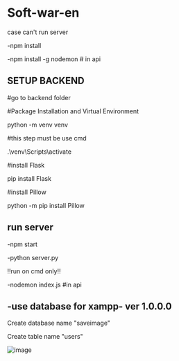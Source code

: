 # Soft-war-en

case can't run server

-npm install 

-npm install -g nodemon # in api

## SETUP BACKEND

#go to backend folder

#Package Installation and Virtual Environment

python -m venv venv

#this step must be use cmd

.\venv\Scripts\activate

#install Flask

pip install Flask

#install Pillow

python -m pip install Pillow

## run server

-npm start

-python server.py

!!run on cmd only!!

-nodemon index.js #in api

## -use database for xampp- ver 1.0.0.0

Create database name "saveimage"

Create table name "users"

![image](https://user-images.githubusercontent.com/59278107/150075300-ca2244ee-3870-44b0-bb8f-9d79f0a8e6ea.png)
